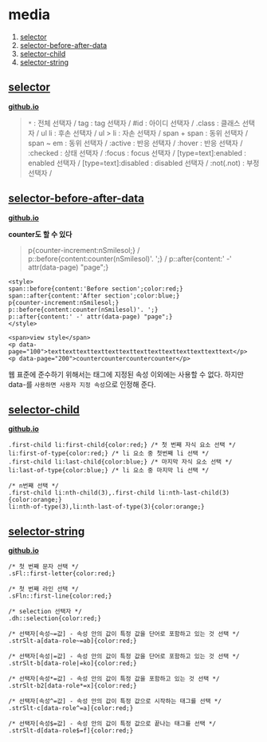 # media
1. [selector](#selector)
1. [selector-before-after-data](#selector-before-after-data)
1. [selector-child](#selector-child)
1. [selector-string](#selector-string)

## <a href="#" name="selector">selector</a>
**[github.io](http://smilesol85.github.io/+html-css/selector/selector.html "selector")**

> `*` : 전체 선택자 /
    tag : tag 선택자 / 
    #id : 아이디 선택자 /
    .class : 클래스 선택자 /
    ul li : 후손 선택자 /
    ul > li : 자손 선택자 /
    span + span : 동위 선택자 /
    span ~ em : 동위 선택자 /
    :active : 반응 선택자 /
    :hover : 반응 선택자 /
    :checked : 상태 선택자 /
    :focus : focus 선택자 /
    [type=text]:enabled : enabled 선택자 /
    [type=text]:disabled : disabled 선택자 /
    :not(.not) : 부정 선택자 /

## <a href="#" name="selector-before-after-data">selector-before-after-data</a>
**[github.io](http://smilesol85.github.io/+html-css/selector/selector-before-after-data.html "selector-before-after-data")**

**counter도 할 수 있다**

> p{counter-increment:nSmilesol;} /
    p::before{content:counter(nSmilesol)'. ';} /
    p::after{content:' -' attr(data-page) "page";}

    <style>
    span::before{content:'Before section';color:red;}
    span::after{content:'After section';color:blue;}
    p{counter-increment:nSmilesol;}
    p::before{content:counter(nSmilesol)'. ';}
    p::after{content:' -' attr(data-page) "page";}
    </style>

    <span>view style</span>
    <p data-page="100">texttexttexttexttexttexttexttexttexttexttexttexttext</p>
    <p data-page="200">countercountercountercounter</p>

웹 표준에 준수하기 위해서는 태그에 지정된 속성 이외에는 사용할 수 없다. 하지만 data-를 `사용하면 사용자 지정 속성`으로 인정해 준다.

## <a href="#" name="selector-child">selector-child</a>
**[github.io](http://smilesol85.github.io/+html-css/selector/selector-child.html "selector-child")**

    .first-child li:first-child{color:red;} /* 첫 번째 자식 요소 선택 */
    li:first-of-type{color:red;} /* li 요소 중 첫번째 li 선택 */
    .first-child li:last-child{color:blue;} /* 마지막 자식 요소 선택 */
    li:last-of-type{color:blue;} /* li 요소 중 마지막 li 선택 */

    /* n번째 선택 */
    .first-child li:nth-child(3),.first-child li:nth-last-child(3){color:orange;}
    li:nth-of-type(3),li:nth-last-of-type(3){color:orange;}

## <a href="#" name="selector-string">selector-string</a>
**[github.io](http://smilesol85.github.io/+html-css/selector/selector-string.html "selector-string")**

    /* 첫 번째 문자 선택 */
    .sFl::first-letter{color:red;}

    /* 첫 번째 라인 선택 */
    .sFln::first-line{color:red;}

    /* selection 선택자 */
    .dh::selection{color:red;}

    /* 선택자[속성~=값] - 속성 안의 값이 특정 값을 단어로 포함하고 있는 것 선택 */
    .strSlt-a[data-role~=ab]{color:red;}

    /* 선택자[속성|=값] - 속성 안의 값이 특정 값을 단어로 포함하고 있는 것 선택 */
    .strSlt-b[data-role|=ko]{color:red;}

    /* 선택자[속성*=값] - 속성 안의 값이 특정 값을 포함하고 있는 것 선택 */
    .strSlt-b2[data-role*=x]{color:red;}

    /* 선택자[속성^=값] - 속성 안의 값이 특정 값으로 시작하는 태그를 선택 */
    .strSlt-c[data-role^=a]{color:red;}

    /* 선택자[속성$=값] - 속성 안의 값이 특정 값으로 끝나는 태그를 선택 */
    .strSlt-d[data-role$=f]{color:red;}